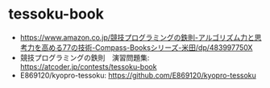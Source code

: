 # tessoku-book

- https://www.amazon.co.jp/競技プログラミングの鉄則-アルゴリズム力と思考力を高める77の技術-Compass-Booksシリーズ-米田/dp/483997750X
- 競技プログラミングの鉄則　演習問題集: https://atcoder.jp/contests/tessoku-book
- E869120/kyopro-tessoku: https://github.com/E869120/kyopro-tessoku

